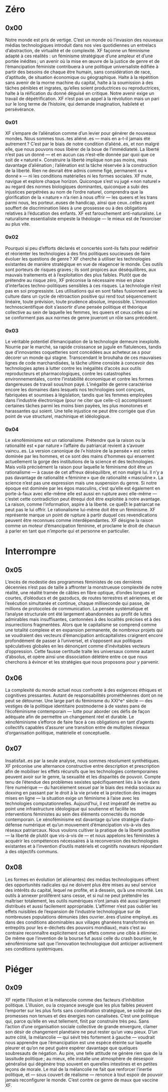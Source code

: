 # Zéro

## 0x00

Notre monde est pris de vertige. C’est un monde où l’invasion des nouveaux médias technologiques introduit dans nos vies quotidiennes un entrelacs d’abstraction, de virtualité et de complexité. XF façonne un féminisme adapté à ces réalités : un féminisme stratégique d’une ampleur et d’une portée inédites ; un avenir où la mise en œuvre de la justice de genre et de l’émancipation féministe contribuera à une politique universaliste édifiée à partir des besoins de chaque être humain, sans considération de race, d’aptitude, de situation économique ou géographique. Halte à la répétition sans avenir de la morne machine du capital, halte à la soumission à des tâches pénibles et ingrates, qu’elles soient productrices ou reproductrices, halte à la réification du donné déguisé en critique. Notre avenir exige un travail de dépétrification. XF n’est pas un appel à la révolution mais un pari sur le long terme de l’histoire, qui demande imagination, habileté et persévérance.

### 0x01

XF s’empare de l’aliénation comme d’un levier pour générer de nouveaux mondes. Nous sommes tous..tes aliéné..es — mais en a-t-il jamais été autrement ? C’est par le biais de notre condition d’aliéné..es, et non malgré elle, que nous pouvons nous libérer de la boue de l’immédiateté. La liberté n’est pas un donné — et en aucun cas n’est-elle donnée par quoi que ce soit de « naturel ». Construire la liberté implique non pas moins, mais davantage d’aliénation ; l’aliénation est la tâche réservée à la construction de la liberté. Rien ne devrait être admis comme figé, permanent ou « donné » — ni les conditions matérielles ni les formes sociales. XF mute, navigue et explore chaque horizon. Quiconque s’est vu jugé « non naturel » au regard des normes biologiques dominantes, quiconque a subi des injustices perpétrées au nom de l’ordre naturel, comprendra que la glorification de la « nature » n’a rien à nous offrir — les queers et les trans parmi nous, les porteur..euses de handicap, ainsi que ceux..celles ayant souffert de discrimination liées à une grossesse ou à des obligations relatives à l’éducation des enfants. XF est farouchement anti-naturaliste. Le naturalisme essentialiste empeste la théologie — le mieux est de l’exorciser au plus vite.

### 0x02

Pourquoi si peu d’efforts déclarés et concertés sont-ils faits pour redéfinir et réorienter les technologies à des fins politiques soucieuses de faire évoluer les questions de genre ? XF cherche à utiliser les technologies existantes de manière stratégique en vue de réagencer le monde. Ces outils sont porteurs de risques graves ; ils sont propices aux déséquilibres, aux mauvais traitements et à l’exploitation des plus faibles. Plutôt que de prétendre au risque zéro, XF préconise la nécessaire mise en place d’interfaces techno-politiques sensibles à ces risques. La technologie n’est pas en soi progressiste. Les utilisations qui en sont faites fusionnent avec la culture dans un cycle de rétroaction positive qui rend tout séquencement linéaire, toute prévision, toute prudence absolue, impossible. L’innovation technoscientifique doit s’assortir d’une pensée politique et théorique collective au sein de laquelle les femmes, les queers et ceux.celles qui ne se conforment pas aux normes de genre joueront un rôle sans précédent.

### 0x03

Le véritable potentiel d’émancipation de la technologie demeure inexploité. Nourrie par le marché, sa rapide croissance se jugule en flatulences, tandis que d’innovantes coquetteries sont concédées aux acheteur.se.s pour décorer un monde qui stagne. Transcendant le brouhaha de ces mauvaises lignes de code marchandisées, la tâche ultime consiste à concevoir des technologies aptes à lutter contre les inégalités d’accès aux outils reproducteurs et pharmacologiques, contre les catastrophes environnementales, contre l’instabilité économique et contre les formes dangereuses de travail sous/non payé. L’inégalité de genre caractérise encore les domaines dans lesquels nos technologies sont conçues, fabriquées et soumises à législation, tandis que les femmes employées dans l’industrie électronique (pour ne citer que celle-ci) accomplissent certaines tâches parmi les moins bien payées, les plus monotones et harassantes qui soient. Une telle injustice ne peut être corrigée que d’un point de vue structurel, machinique et idéologique.

### 0x04

Le xénoféminisme est un rationalisme. Prétendre que la raison ou la rationalité est « par nature » l’affaire du patriarcat revient à s’avouer vaincu..es. La version canonique de l’« histoire de la pensée » est certes dominée par les hommes, et ce sont des mains d’hommes qui enserrent actuellement la gorge des institutions de la science et des technologies. Mais voilà précisément la raison pour laquelle le féminisme doit être un rationalisme — à cause de cet affreux déséquilibre, et non malgré lui. Il n’y a pas davantage de rationalité « féminine » que de rationalité « masculine ». La science n’est pas une expression mais une suspension du genre. Si notre époque est dominée par les égos masculins, c’est qu’elle est également en porte-à-faux avec elle-même elle est aussi en rupture avec elle-même — c’estet cette contradiction peut êtrequi doit être exploitée à notre avantage. La raison, comme l’information, aspire à la liberté. ce queEt le patriarcat ne peut pas le lui offrir. Le rationalisme lui-même doit être un féminisme. XF représente marque un point de rupture à partir duquel ces revendications peuvent être reconnues comme interdépendantes. XF désigne la raison comme un moteur d’émancipation féminine, et proclame le droit de chacun à parler en tant que n’importe qui et personne en particulier.

# Interrompre

## 0x05

L’excès de modestie des programmes féministes de ces dernières décennies n’est pas de taille à affronter la monstrueuse complexité de notre réalité, une réalité tramée de câbles en fibre optique, d’ondes longues et courtes, d’oléoducs et de gazoducs, de routes terrestres et aériennes, et de l’exécution simultanée et continue, chaque milliseconde qui passe, de millions de protocoles de communication. La pensée systématique et l’analyse structurale ont été largement abandonnées au profit de luttes admirables mais insuffisantes, cantonnées à des localités précises et à des insurrections fragmentées. Alors que le capitalisme se comprend comme une totalité complexe et en expansion permanente, de nombreux projets qui se voudraient des vecteurs d’émancipation anticapitalistes craignent encore profondément de passer à l’universel, et s’opposent aux politiques spéculatives globales en les dénonçant comme d’inévitables vecteurs d’oppression. Cette fausse certitude traite les universaux comme autant d’absolus, et opère ainsi une dissociation délétère entre ce que nous cherchons à évincer et les stratégies que nous proposons pour y parvenir.

## 0x06

La complexité du monde actuel nous confronte à des exigences éthiques et cognitives pressantes. Autant de responsabilités prométhéennes dont on ne peut se détourner. Une large part du féminisme du XXI^e^ siècle — des vestiges de la politique identitaire postmoderne à de vastes pans de l’écoféminisme contemporain — lutte pour aborder ces défis de façon adéquate afin de permettre un changement réel et durable. Le xénoféminisme s’efforce de faire face à ces obligations en tant d’agents collectifs capables d’assurer une transition entre de multiples niveaux d’organisation politique, matérielle et conceptuelle.

## 0x07

Insatisfait..es par la seule analyse, nous sommes résolument synthétiques. XF préconise une alternance constructive entre description et prescription afin de mobiliser les effets récursifs que les technologies contemporaines peuvent avoir sur le genre, la sexualité et les disparités de pouvoir. Compte tenu de l’étendue des problèmes sexistes spécifiquement liés à la vie dans l’ère numérique — du harcèlement sexuel par le biais des média sociaux au doxxing en passant par le droit à la vie privée et la protection des images mises en ligne — la situation exige un féminisme à l’aise avec les technologies computationnelles. Aujourd’hui, il est impératif de mettre au point une infrastructure idéologique qui soutienne et facilite les interventions féministes au sein des éléments connectés du monde contemporain. Le xénoféminisme est davantage qu’une stratégie d’auto-défense numérique et qu’un mouvement d’émancipation vis-à-vis des réseaux patriarcaux. Nous voulons cultiver la pratique de la liberté positive — la liberté de plutôt que vis-à-vis de — et nous appelons les féministes à acquérir les compétences nécessaires à la reconversion des technologies existantes et à l’invention d’outils matériels et cognitifs novateurs répondant à des objectifs communs.

## 0x08

Les formes en évolution (et aliénantes) des médias technologiques offrent des opportunités radicales qui ne doivent plus être mises au seul service des intérêts du capital, lequel ne profite, et à dessein, qu’à une minorité. Les outils à annexer prolifèrent sans cesse, et si nul ne peut prétendre les maîtriser totalement, les outils numériques n’ont jamais été aussi largement distribués et aussi facilement appropriable. L’affirmer n’est pas oublier les effets nuisibles de l’expansion de l’industrie technologique sur de nombreuses populations démunies (des ouvrier..ères d’usine employé..es dans des conditions abominables aux villages ghanéens transformés en entrepôts pour les e-déchets des pouvoirs mondiaux), mais c’est au contraire reconnaître explicitement ces effets comme une cible à éliminer. De même que l’invention de la bourse fut aussi celle du crash boursier, le xénoféminisme sait que l’innovation technologique doit anticiper activement ses conditions systémiques.

# Piéger

## 0x09

XF rejette l’illusion et la mélancolie comme des facteurs d’inhibition politique. L’illusion, ou la croyance aveugle que les plus faibles peuvent l’emporter sur les plus forts sans coordination stratégique, se solde par des promesses non tenues et des énergies non canalisées. C’est une politique qui, parce qu’elle en veut tellement, finit par construire très peu. Sans l’action d’une organisation sociale collective de grande envergure, clamer son désir de changement planétaire ne peut rester qu’un vœu pieux. D’un autre côté, la mélancolie — qui sévit très fortement à gauche — voudrait nous apprendre que l’émancipation est une espèce éteinte sur laquelle pleurer et qu’on ne peut guère espérer davantage que quelques soubresauts de négation. Au pire, une telle attitude ne génère rien que de la lassitude politique ; au mieux, elle installe une atmosphère de désespoir généralisé qui dégénère trop souvent en querelles intestines et en petites leçons de morale. Le mal de la mélancolie ne fait que renforcer l’inertie politique, et — sous couvert de réalisme — renonce à tout espoir de pouvoir jamais reconfigurer le monde. C’est contre ce genre de maux que vaccine XF.
